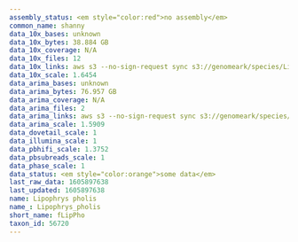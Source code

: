 ```yaml
---
assembly_status: <em style="color:red">no assembly</em>
common_name: shanny
data_10x_bases: unknown
data_10x_bytes: 38.884 GB
data_10x_coverage: N/A
data_10x_files: 12
data_10x_links: aws s3 --no-sign-request sync s3://genomeark/species/Lipophrys_pholis/fLipPho2/genomic_data/10x/ .<br>
data_10x_scale: 1.6454
data_arima_bases: unknown
data_arima_bytes: 76.957 GB
data_arima_coverage: N/A
data_arima_files: 2
data_arima_links: aws s3 --no-sign-request sync s3://genomeark/species/Lipophrys_pholis/fLipPho2/genomic_data/arima/ .<br>
data_arima_scale: 1.5909
data_dovetail_scale: 1
data_illumina_scale: 1
data_pbhifi_scale: 1.3752
data_pbsubreads_scale: 1
data_phase_scale: 1
data_status: <em style="color:orange">some data</em>
last_raw_data: 1605897638
last_updated: 1605897638
name: Lipophrys pholis
name_: Lipophrys_pholis
short_name: fLipPho
taxon_id: 56720
---
```

